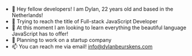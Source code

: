 - 👋 Hey fellow developers! I am Dylan, 22 years old and based in the Netherlands!
- 👀 Trying to reach the title of Full-stack JavaScript Developer
- 🌱 At this moment I am looking to learn everything the beautiful language JavaScript has to offer!
- 💞️ Planning to work on a startup company
- 📫 You can reach me via email!
     info@dylanbeurskens.com

<!---
dylanbeurskens/dylanbeurskens is a ✨ special ✨ repository because its `README.md` (this file) appears on your GitHub profile.
You can click the Preview link to take a look at your changes.
--->

